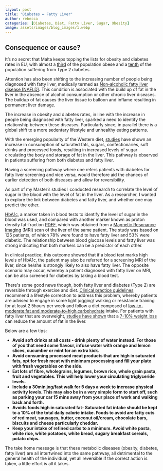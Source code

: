```yaml
---
layout: post
title: "Diabetes ↔ Fatty Liver"
author: rebecca
categories: [Diabetes, Diet, Fatty Liver, Sugar, Obesity]
image: assets/images/blog_images/1.webp
---
```

## Consequence or cause?
It’s no secret that Malta keeps topping the lists for obesity and diabetes rates in EU, with almost a [third](https://data.worldobesity.org/country/malta-133/) of the population obese and a [tenth](https://idf.org/our-network/regions-members/europe/members/149-malta.html) of the population suffering from Type 2 diabetes.

Attention has also been shifting to the increasing number of people being diagnosed with fatty liver, medically termed as [Non-alcoholic fatty liver disease (NAFLD)](https://easl.eu/wp-content/uploads/2022/04/nafld-nash-patientguideline_web.pdf). This condition is associated with the build up of fat in the liver in the absence of alcohol consumption or other chronic liver diseases. The buildup of fat causes the liver tissue to balloon and inflame resulting in permanent liver damage.

The increase in obesity and diabetes rates, in line with the increase in people being diagnosed with fatty liver, sparked a need to identify the relationship between these diseases. Particularly since,  in parallel there is a global shift to a more sedentary lifestyle and unhealthy eating patterns. 

With the emerging popularity of the Western diet, [studies](https://www.thelancet.com/pdfs/journals/lancet/PIIS0140-6736(20)32511-3.pdf) have shown an increase in consumption of saturated fats, sugars, confectionaries, soft drinks and processed foods, resulting in increased levels of sugar circulating the body and storage of fat in the liver. This pathway is observed in patients suffering from both diabetes and fatty liver.

Having a screening pathway where one refers patients with diabetes for fatty liver screening and vice versa, would therefore aid the chances of earlier detection of both diseases and allow for reversibility. 

As part of my Master’s studies I conducted research to correlate the level of sugar in the blood with the level of fat in the liver. As a researcher, I wanted to explore the link between diabetes and fatty liver, and whether one may predict the other. 

[HbA1c](https://www.diabetes.org/diabetes/a1c/diagnosis), a marker taken in blood tests to identify the level of sugar in the blood was used, and compared with another marker known as proton density fat-fraction [PDFF](https://pubmed.ncbi.nlm.nih.gov/29660324/), which was obtained from a [Magnetic Resonance Imaging](https://www.nhs.uk/conditions/mri-scan/) (MRI) scan of the liver of the same patient. The study was based on 125 patients, of which 78% were found to have fatty liver and 53% were diabetic. The relationship between blood glucose levels and fatty liver was strong indicating that both markers can be a predictor of each other. 

In clinical practice, this outcome showed that if a blood test marks high levels of HbA1c, the patient may also be referred for  a screening MRI of the liver, since he/she is strongly likely to also have fatty liver. The opposite scenario may occur, whereby a patient diagnosed with fatty liver on MRI, can be also screened for diabetes by taking a blood test. 

There's some good news though, both fatty liver and diabetes (Type 2) are reversible through exercise and diet. [Clinical practice guidelines](https://link.springer.com/article/10.1007/s00125-016-3902-y) recommend a lifestyle correction to address this problem, whereby patients are advised to engage in some light jogging/ walking or resistance training for at least 2.5hours per week and follow a diet composed of [low-to-moderate fat and moderate-to-high carbohydrate](https://pubmed.ncbi.nlm.nih.gov/30122876/) intake. For patients with fatty liver that are overweight, [studies have shown](https://link.springer.com/article/10.1007/s00125-016-3902-y) that a [7-10% weight loss](https://www.semanticscholar.org/paper/Nonalcoholic-Fatty-Liver-Diseases-among-Recently-Butt-Hamid/d0cadca67e846c972686491a7484232e3afbd973) can reduce the amount of fat in the liver.

Below are a few tips:

- **Avoid soft drinks at all costs - drink plenty of water instead. For those of you that need some flavour, infuse water with orange and lemon slices, cucumber or mint for an extra kick.** 
- **Avoid consuming processed meat products that are high in saturated fats, opt for fresh meat with minimum processing and fill your plate with fresh vegetables on the side.** 
- **Eat lots of fibre, wholegrains, legumes, brown rice, whole grain pasta, fruit and vegetables. This will help lower your circulating triglyceride levels.**  
- **Include a 30min jog/fast walk for 5 days a week to increase physical activity levels. This may also be in a very simple form to start off, such as parking your car 15 mins away from your place of work and walking back and forth.** 
- **Avoids foods high in saturated fat- Saturated fat intake should be kept to a 10% of the total daily calorie intake. Foods to avoid are fatty cuts of red meat, sausages, butter, coconut oil/cream, chocolate bars, biscuits and cheese particularly cheddar.** 
- **Keep your intake of refined carbs to a minimum. Avoid white pasta, white rice, white potatoes, white bread, sugary breakfast cereals, potato chips.** 

The take home message is that these metabolic diseases (obesity, diabetes, fatty liver) are all intertwined into the same pathway, all detrimental to the general health of the individual, yet all reversible if the correct action is taken, a little effort is all it takes.